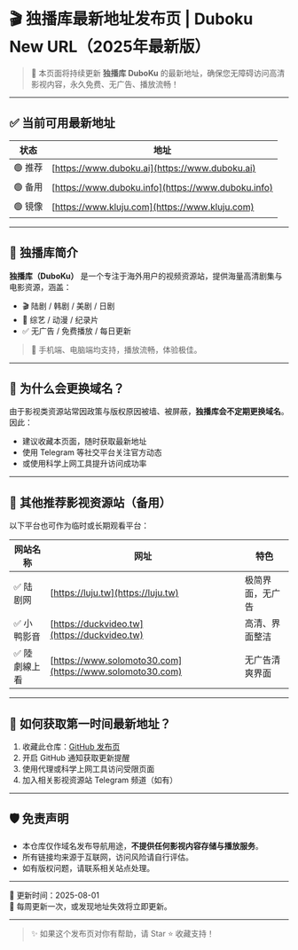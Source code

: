 # 🎬 独播库最新地址发布页 | Duboku New URL（2025年最新版）

> 🚀 本页面将持续更新 **独播库 DuboKu** 的最新地址，确保您无障碍访问高清影视内容，永久免费、无广告、播放流畅！

---

## ✅ 当前可用最新地址

| 状态 | 地址 |
|------|------|
| 🟢 推荐 | [https://www.duboku.ai](https://www.duboku.ai) |
| 🟢 备用 | [https://www.duboku.info](https://www.duboku.info) |
| 🟢 镜像 | [https://www.kluju.com](https://www.kluju.com) |

---

## 🎥 独播库简介

**独播库（DuboKu）** 是一个专注于海外用户的视频资源站，提供海量高清剧集与电影资源，涵盖：

- 🎬 陆剧 / 韩剧 / 美剧 / 日剧
- 🌟 综艺 / 动漫 / 纪录片
- ✅ 无广告 / 免费播放 / 每日更新

> 📱 手机端、电脑端均支持，播放流畅，体验极佳。

---

## 🚧 为什么会更换域名？

由于影视类资源站常因政策与版权原因被墙、被屏蔽，**独播库会不定期更换域名**。因此：

- 建议收藏本页面，随时获取最新地址
- 使用 Telegram 等社交平台关注官方动态
- 或使用科学上网工具提升访问成功率

---

## 🔗 其他推荐影视资源站（备用）

以下平台也可作为临时或长期观看平台：

| 网站名称 | 网址 | 特色 |
|----------|------|------|
| ✅ 陆剧网 | [https://luju.tw](https://luju.tw) | 极简界面，无广告 |
| ✅ 小鸭影音 | [https://duckvideo.tw](https://duckvideo.tw) | 高清、界面整洁 |
| ✅ 陸劇線上看 | [https://www.solomoto30.com](https://www.solomoto30.com) | 无广告清爽界面 |


---

## 📌 如何获取第一时间最新地址？

1. 收藏此仓库：[GitHub 发布页](https://github.com/yourusername/duboku-latest)
2. 开启 GitHub 通知获取更新提醒
3. 使用代理或科学上网工具访问受限页面
4. 加入相关影视资源站 Telegram 频道（如有）

---

## 🛡️ 免责声明

- 本仓库仅作域名发布导航用途，**不提供任何影视内容存储与播放服务**。
- 所有链接均来源于互联网，访问风险请自行评估。
- 如有版权问题，请联系相关站点处理。

---

📅 更新时间：2025-08-01  
🔁 每周更新一次，或发现地址失效将立即更新。

---

> ✨ 如果这个发布页对你有帮助，请 Star ⭐ 收藏支持！


